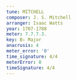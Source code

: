 ```yaml
---
tune: MITCHELL
composer: J. S. Mitchell
arranger: Isaac Watts
year: 1707-1788
meter: 7.7.7.3.
key: B♭ Major
anacrusis: 4
meter_error: '0'
time_signature: 4/4
meterError: 0
timeSignature: 4/4
---
```

